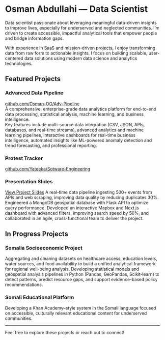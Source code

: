 # Osman Abdullahi — Data Scientist

Data scientist passionate about leveraging meaningful data-driven insights to improve lives, especially for underserved and neglected communities. I’m driven to create accessible, impactful analytical tools that empower people and bridge information gaps.

With experience in SaaS and mission-driven projects, I enjoy transforming data from raw form to actionable insights. I focus on building scalable, user-centered data solutions using modern data science and analytics technologies.

## Featured Projects

### Advanced Data Pipeline  
[github.com/Osman-OO/Adv-Pipeline](https://github.com/Osman-OO/Adv-Pipeline)  
A comprehensive, enterprise-grade data analytics platform for end-to-end data processing, statistical analysis, machine learning, and business intelligence.  
Key features include multi-source data integration (CSV, JSON, APIs, databases, and real-time streams), advanced analytics and machine learning pipelines, interactive dashboards for real-time business intelligence, automated insights like ML-powered anomaly detection and trend forecasting, and professional reporting.

### Protest Tracker  
[github.com/Yateeka/Sotware-Engineering](https://github.com/Yateeka/Sotware-Engineering)  
### Presentation Slides  
[View Project Slides](https://docs.google.com/presentation/d/12PIfNBGT12fBg4Y3Q9XMFQZ1ztV2fDp5JNuZcsr0NPU/edit?slide=id.g37236d0b311_0_6#slide=id.g37236d0b311_0_6)
A real-time data pipeline ingesting 500+ events from APIs and web scraping, improving data quality by reducing duplicates 30%. Engineered a MongoDB geospatial database with Flask API to optimize query performance. Developed an interactive Mapbox and Next.js dashboard with advanced filters, improving search speed by 50%, and collaborated in an agile, cross-functional team to deliver the project.

## In Progress Projects

### Somalia Socioeconomic Project  
Aggregating and cleaning datasets on healthcare access, education levels, water sources, and food availability to build a unified analytical framework for regional well-being analysis. Developing statistical models and geospatial analysis pipelines in Python (Pandas, GeoPandas, Scikit-learn) to detect patterns, predict resource gaps, and support evidence-based policy recommendations.

### Somali Educational Platform  
Developing a Khan Academy–style system in the Somali language focused on accessible, culturally relevant educational content for underserved communities.

---

Feel free to explore these projects or reach out to connect!
